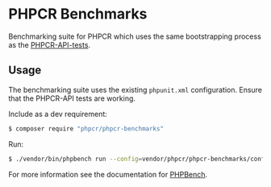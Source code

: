 PHPCR Benchmarks
================

Benchmarking suite for PHPCR which uses the same bootstrapping process as the
[PHPCR-API-tests](https://github.com/phpcr/phpcr-api-tests).

Usage
-----

The benchmarking suite uses the existing `phpunit.xml` configuration. Ensure that the PHPCR-API tests are working.

Include as a dev requirement:

````bash
$ composer require "phpcr/phpcr-benchmarks"
````

Run:

````bash
$ ./vendor/bin/phpbench run --config=vendor/phpcr/phpcr-benchmarks/config/phpbench.json
````

For more information see the documentation for [PHPBench](https://github.com/phpbench/phpbench).
